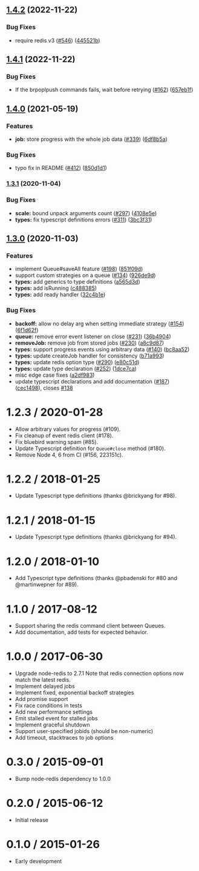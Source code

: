 ## [1.4.2](https://github.com/bee-queue/bee-queue/compare/v1.4.1...v1.4.2) (2022-11-22)

### Bug Fixes

- require redis v3 ([#546](https://github.com/bee-queue/bee-queue/issues/546)) ([445521b](https://github.com/bee-queue/bee-queue/commit/445521b1c00d38900dc6c8244fa96c15c051048e))

## [1.4.1](https://github.com/bee-queue/bee-queue/compare/v1.4.0...v1.4.1) (2022-11-22)

### Bug Fixes

- If the brpoplpush commands fails, wait before retrying ([#162](https://github.com/bee-queue/bee-queue/issues/162)) ([657eb1f](https://github.com/bee-queue/bee-queue/commit/657eb1f7d70ef37dc5f1c1b5e242e31bd1d0c7e5))

## [1.4.0](https://github.com/bee-queue/bee-queue/compare/v1.3.1...v1.4.0) (2021-05-19)

### Features

- **job:** store progress with the whole job data ([#339](https://github.com/bee-queue/bee-queue/issues/339)) ([6df8b5a](https://github.com/bee-queue/bee-queue/commit/6df8b5a6d126d8a9e06300451481f57eab3a7d89))

### Bug Fixes

- typo fix in README ([#412](https://github.com/bee-queue/bee-queue/issues/412)) ([850d1d1](https://github.com/bee-queue/bee-queue/commit/850d1d1bd1c43552ad312bfcd41fe2741994f78a))

### [1.3.1](https://github.com/bee-queue/bee-queue/compare/v1.3.0...v1.3.1) (2020-11-04)

### Bug Fixes

- **scale:** bound unpack arguments count ([#297](https://github.com/bee-queue/bee-queue/issues/297)) ([4108e5e](https://github.com/bee-queue/bee-queue/commit/4108e5e4e97dcf2d8df44dd0114ba31edab511ca))
- **types:** fix typescript definitions errors ([#311](https://github.com/bee-queue/bee-queue/issues/311)) ([3bc3f31](https://github.com/bee-queue/bee-queue/commit/3bc3f317d09a04b1165fc9f3aa46e17e82d3606f))

## [1.3.0](https://github.com/bee-queue/bee-queue/compare/v1.2.3...v1.3.0) (2020-11-03)

### Features

- implement Queue#saveAll feature ([#198](https://github.com/bee-queue/bee-queue/issues/198)) ([851f09d](https://github.com/bee-queue/bee-queue/commit/851f09df65d144adc7d6798c91c8d665e52400d5))
- support custom strategies on a queue ([#134](https://github.com/bee-queue/bee-queue/issues/134)) ([926de9d](https://github.com/bee-queue/bee-queue/commit/926de9dc016541cdfdd6139b780ecf4058a6e709))
- **types:** add generics to type definitions ([a565d3d](https://github.com/bee-queue/bee-queue/commit/a565d3dc2acf120cb7a91cdfbbf2840d67267ae7))
- **types:** add isRunning ([c488385](https://github.com/bee-queue/bee-queue/commit/c4883859fbbdc0eb0ee894d77097c67e528e2d31))
- **types:** add ready handler ([32c4b1e](https://github.com/bee-queue/bee-queue/commit/32c4b1ef45e82a7bd5698445f30e7460ece71484))

### Bug Fixes

- **backoff:** allow no delay arg when setting immediate strategy ([#154](https://github.com/bee-queue/bee-queue/issues/154)) ([6f1d62f](https://github.com/bee-queue/bee-queue/commit/6f1d62fc493c5f2ad20eae5a8122fc316c092451))
- **queue:** remove error event listener on close ([#231](https://github.com/bee-queue/bee-queue/issues/231)) ([36b4904](https://github.com/bee-queue/bee-queue/commit/36b4904b363cae1a84bb38f1d8c40f3e7f930c44))
- **removeJob:** remove job from stored jobs ([#230](https://github.com/bee-queue/bee-queue/issues/230)) ([a8c9d87](https://github.com/bee-queue/bee-queue/commit/a8c9d87f106cf4e0f51b5a6b1000cc1e1e19e6ad))
- **types:** support progress events using arbitrary data ([#140](https://github.com/bee-queue/bee-queue/issues/140)) ([bc8aa52](https://github.com/bee-queue/bee-queue/commit/bc8aa522f66ed7038bdea03629c0f3244ea8a55f))
- **types:** update createJob handler for consistency ([b71a993](https://github.com/bee-queue/bee-queue/commit/b71a9930c1cbf3de3c191073b6c1c41e7bcde1d8))
- **types:** update redis option type ([#290](https://github.com/bee-queue/bee-queue/issues/290)) ([e80c51d](https://github.com/bee-queue/bee-queue/commit/e80c51db100f9a0e7fc596b27bcd9c8a5e78791f))
- **types:** update type declaration ([#252](https://github.com/bee-queue/bee-queue/issues/252)) ([1dce7ca](https://github.com/bee-queue/bee-queue/commit/1dce7ca9cc90da328d5943a3f77483849d3dd816))
- misc edge case fixes ([a2df983](https://github.com/bee-queue/bee-queue/commit/a2df9836dbeeef7458c09d6b7aa2f674e5d0efeb))
- update typescript declarations and add documentation ([#187](https://github.com/bee-queue/bee-queue/issues/187)) ([cec1498](https://github.com/bee-queue/bee-queue/commit/cec1498ecc486c26c6a0b882daf360ad8c0d0402)), closes [#138](https://github.com/bee-queue/bee-queue/issues/138)

# 1.2.3 / 2020-01-28

- Allow arbitrary values for progress (#109).
- Fix cleanup of event redis client (#178).
- Fix bluebird warning spam (#85).
- Update Typescript definition for `Queue#close` method (#180).
- Remove Node 4, 6 from CI (#156, 223151c).

# 1.2.2 / 2018-01-25

- Update Typescript type definitions (thanks @brickyang for #98).

# 1.2.1 / 2018-01-15

- Update Typescript type definitions (thanks @brickyang for #94).

# 1.2.0 / 2018-01-10

- Add Typescript type definitions (thanks @pbadenski for #80 and @martinwepner for #89).

# 1.1.0 / 2017-08-12

- Support sharing the redis command client between Queues.
- Add documentation, add tests for expected behavior.

# 1.0.0 / 2017-06-30

- Upgrade node-redis to 2.7.1
  Note that redis connection options now match the latest redis.
- Implement delayed jobs
- Implement fixed, exponential backoff strategies
- Add promise support
- Fix race conditions in tests
- Add new performance settings
- Emit stalled event for stalled jobs
- Implement graceful shutdown
- Support user-specified jobids (should be non-numeric)
- Add timeout, stacktraces to job options

# 0.3.0 / 2015-09-01

- Bump node-redis dependency to 1.0.0

# 0.2.0 / 2015-06-12

- Initial release

# 0.1.0 / 2015-01-26

- Early development
